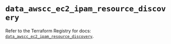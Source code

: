 # `data_awscc_ec2_ipam_resource_discovery`

Refer to the Terraform Registry for docs: [`data_awscc_ec2_ipam_resource_discovery`](https://registry.terraform.io/providers/hashicorp/awscc/0.70.0/docs/data-sources/ec2_ipam_resource_discovery).
